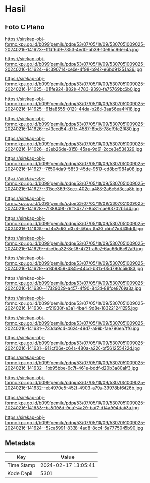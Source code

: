 # Hasil

## Foto C Plano

https://sirekap-obj-formc.kpu.go.id/b099/pemilu/pdpr/53/07/05/10/09/5307051009025-20240216-141623--fffdf6d9-7353-4ed0-ab39-10e95c96ee4a.jpg

https://sirekap-obj-formc.kpu.go.id/b099/pemilu/pdpr/53/07/05/10/09/5307051009025-20240216-141624--9c390714-ce0e-4f98-b942-e6bd91254a36.jpg

https://sirekap-obj-formc.kpu.go.id/b099/pemilu/pdpr/53/07/05/10/09/5307051009025-20240216-141625--011fe924-8828-4783-9393-fa75769bc6b0.jpg

https://sirekap-obj-formc.kpu.go.id/b099/pemilu/pdpr/53/07/05/10/09/5307051009025-20240216-141625--61da8555-0129-44da-b28d-3aa56ea4f418.jpg

https://sirekap-obj-formc.kpu.go.id/b099/pemilu/pdpr/53/07/05/10/09/5307051009025-20240216-141626--c43ccd54-d7fe-4587-8bd5-78cf9fc2f080.jpg

https://sirekap-obj-formc.kpu.go.id/b099/pemilu/pdpr/53/07/05/10/09/5307051009025-20240216-141626--d2eb26de-8158-45ae-9d61-2cce3e538329.jpg

https://sirekap-obj-formc.kpu.go.id/b099/pemilu/pdpr/53/07/05/10/09/5307051009025-20240216-141627--76504da9-5853-45de-9519-cd8bcf984a08.jpg

https://sirekap-obj-formc.kpu.go.id/b099/pemilu/pdpr/53/07/05/10/09/5307051009025-20240216-141627--315ce369-3ecc-402c-a483-2a6c5d3cca8b.jpg

https://sirekap-obj-formc.kpu.go.id/b099/pemilu/pdpr/53/07/05/10/09/5307051009025-20240216-141628--7f38849f-76f1-4777-8b81-cae93702b5d4.jpg

https://sirekap-obj-formc.kpu.go.id/b099/pemilu/pdpr/53/07/05/10/09/5307051009025-20240216-141628--c44c7c50-d3c4-46da-8a30-dde17e443bb6.jpg

https://sirekap-obj-formc.kpu.go.id/b099/pemilu/pdpr/53/07/05/10/09/5307051009025-20240216-141629--dbe0ca32-8e38-4721-a6c2-6ac66d6c82a9.jpg

https://sirekap-obj-formc.kpu.go.id/b099/pemilu/pdpr/53/07/05/10/09/5307051009025-20240216-141629--a13b9859-4845-44cd-b31b-05d790c56d83.jpg

https://sirekap-obj-formc.kpu.go.id/b099/pemilu/pdpr/53/07/05/10/09/5307051009025-20240216-141630--17329029-a457-4f90-843d-88fce8769a3a.jpg

https://sirekap-obj-formc.kpu.go.id/b099/pemilu/pdpr/53/07/05/10/09/5307051009025-20240216-141630--cf21938f-a3a1-4ba4-9d8e-183221241295.jpg

https://sirekap-obj-formc.kpu.go.id/b099/pemilu/pdpr/53/07/05/10/09/5307051009025-20240216-141631--730da9c4-4624-49d7-a99b-fae796ea7ff6.jpg

https://sirekap-obj-formc.kpu.go.id/b099/pemilu/pdpr/53/07/05/10/09/5307051009025-20240216-141631--912cf06e-c64a-480a-a220-bf561255422d.jpg

https://sirekap-obj-formc.kpu.go.id/b099/pemilu/pdpr/53/07/05/10/09/5307051009025-20240216-141632--1bb95bbe-6c7f-461e-bddf-d20b3a80a1f3.jpg

https://sirekap-obj-formc.kpu.go.id/b099/pemilu/pdpr/53/07/05/10/09/5307051009025-20240216-141632--eb4970e5-452f-4903-a79a-39978bf6d26b.jpg

https://sirekap-obj-formc.kpu.go.id/b099/pemilu/pdpr/53/07/05/10/09/5307051009025-20240216-141633--ba8ff98d-9ca1-4a29-baf7-d14a994dab3a.jpg

https://sirekap-obj-formc.kpu.go.id/b099/pemilu/pdpr/53/07/05/10/09/5307051009025-20240216-141624--52ca5991-8338-4ad8-8cc4-5a7775045b90.jpg


## Metadata

| Key        | Value               |
| ---------- | ------------------- |
| Time Stamp | 2024-02-17 13:05:41 |
| Kode Dapil | 5301                |



